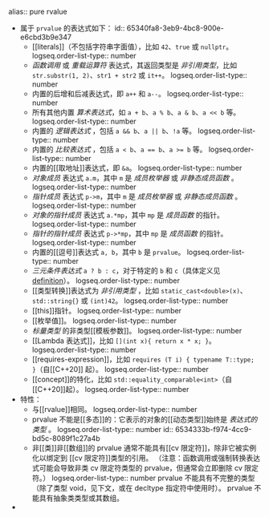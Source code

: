 alias:: pure rvalue

- 属于 `prvalue` 的表达式如下：
  id:: 65340fa8-3eb9-4bc8-900e-e6cbd3b9e347
	- [[literals]]（不包括字符串字面值），比如 `42`、`true` 或 `nullptr`。
	  logseq.order-list-type:: number
	- *函数调用* 或 *重载运算符* 表达式，其返回类型是 *非引用类型*，比如 `str.substr(1, 2)`、`str1 + str2` 或 `it++`。
	  logseq.order-list-type:: number
	- 内置的后增和后减表达式，即 `a++` 和 `a--`。
	  logseq.order-list-type:: number
	- 所有其他内置 *算术表达式*，如 `a + b`、`a % b`、`a & b`、`a << b` 等。
	  logseq.order-list-type:: number
	- 内置的 *逻辑表达式* ，包括 `a && b`、`a || b`、`!a` 等。
	  logseq.order-list-type:: number
	- 内置的 *比较表达式* ，包括 `a < b`、`a == b`、`a >= b` 等。
	  logseq.order-list-type:: number
	- 内置的[[取地址]]表达式，即 `&a`。
	  logseq.order-list-type:: number
	- *对象成员* 表达式 `a.m`，其中 `m` 是 *成员枚举器* 或 *非静态成员函数* 。
	  logseq.order-list-type:: number
	- *指针成员* 表达式 `p->m`，其中 `m` 是 *成员枚举器* 或 *非静态成员函数* 。
	  logseq.order-list-type:: number
	- *对象的指针成员* 表达式 `a.*mp`，其中 `mp` 是 *成员函数* 的指针。
	  logseq.order-list-type:: number
	- *指针的指针成员* 表达式 `p->*mp`，其中 `mp` 是 *成员函数* 的指针。
	  logseq.order-list-type:: number
	- 内置的[[逗号]]表达式 `a, b`，其中 `b` 是 `prvalue`。
	  logseq.order-list-type:: number
	- *三元条件表达式* `a ? b : c`，对于特定的 `b` 和 `c`（具体定义见[definition](https://en.cppreference.com/w/cpp/language/operator_other#Conditional_operator)）。
	  logseq.order-list-type:: number
	- [[类型转换]]表达式为 *非引用类型* ，比如 `static_cast<double>(x)`、`std::string{}` 或 `(int)42`。
	  logseq.order-list-type:: number
	- [[this]]指针。
	  logseq.order-list-type:: number
	- [[枚举值]]。
	  logseq.order-list-type:: number
	- *标量类型* 的非类型[[模板参数]]。
	  logseq.order-list-type:: number
	- [[Lambda 表达式]]，比如 `[](int x){ return x * x; }`。
	  logseq.order-list-type:: number
	- [[requires-expression]]，比如 `requires (T i) { typename T::type; }`（自[[C++20]] 起）。
	  logseq.order-list-type:: number
	- [[concept]]的特化，比如 `std::equality_comparable<int>`（自[[C++20]]起）。
	  logseq.order-list-type:: number
- 特性：
	- 与[[rvalue]]相同。
	  logseq.order-list-type:: number
	- prvalue 不能是[[多态]]的：它表示的对象的[[动态类型]]始终是 *表达式的类型* 。
	  logseq.order-list-type:: number
	  id:: 6534333b-f974-4cc9-bd5c-8089f1c27a4b
	- 非[[类]]非[[数组]]的 prvalue 通常不能具有[[cv 限定符]]，除非它被实例化以绑定到 [[cv 限定符]]类型的引用。 （注意：函数调用或强制转换表达式可能会导致非类 cv 限定符类型的 prvalue，但通常会立即删除 cv 限定符。）
	  logseq.order-list-type:: number
	  prvalue 不能具有不完整的类型（除了类型 void，见下文，或在 decltype 指定符中使用时）。
	  prvalue 不能具有抽象类类型或其数组。
-